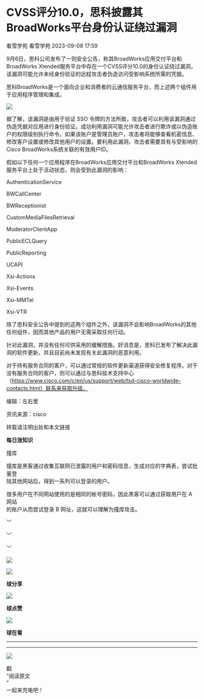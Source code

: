 #  CVSS评分10.0，思科披露其BroadWorks平台身份认证绕过漏洞   
看雪学苑  看雪学苑   2023-09-08 17:59  
  
9月6日，思科公司发布了一则安全公告，称其BroadWorks应用交付平台和BroadWorks Xtended服务平台中存在一个CVSS评分10.0的身份认证绕过漏洞，该漏洞可能允许未经身份验证的远程攻击者伪造访问受影响系统所需的凭据。  
  
  
思科BroadWorks是一个面向企业和消费者的云通信服务平台，而上述两个组件用于应用程序管理和集成。  
  
  
![](https://mmbiz.qpic.cn/sz_mmbiz_png/1UG7KPNHN8HGXDXO9Pd5Kv9AKjNq2N6afhU7K6d3eibqjPSow9y4M6GicBa9aIDeFO1FiaUmEibIFtKiaYnQ8Wv8jKw/640?wx_fmt=png "")  
  
  
据了解，该漏洞是由用于验证 SSO 令牌的方法所致，攻击者可以利用该漏洞通过伪造凭据对应用进行身份验证。成功利用漏洞可能允许攻击者进行欺诈或以伪造账户的权限级别执行命令。如果该账户是管理员账户，攻击者将能够查看机密信息、修改客户设置或修改其他用户的设置。要利用此漏洞，攻击者需要具有与受影响的Cisco BroadWorks系统关联的有效用户ID。  
  
  
假如以下任何一个应用程序在BroadWorks应用交付平台和BroadWorks Xtended服务平台上处于活动状态，则会受到此漏洞的影响：  
  
AuthenticationService  
  
BWCallCenter  
  
BWReceptionist  
  
CustomMediaFilesRetrieval  
  
ModeratorClientApp  
  
PublicECLQuery  
  
PublicReporting  
  
UCAPI  
  
Xsi-Actions  
  
Xsi-Events  
  
Xsi-MMTel  
  
Xsi-VTR  
  
  
除了思科安全公告中提到的这两个组件之外，该漏洞不会影响BroadWorks的其他任何组件，因而其他产品的用户无需采取任何行动。  
  
  
针对此漏洞，并没有任何可供采用的缓解措施。好消息是，思科已发布了解决此漏洞的软件更新，并且目前尚未发现有关此漏洞的恶意利用。  
  
  
对于持有服务合同的客户，可以通过常规的软件更新渠道获得安全修复程序。对于没有服务合同的客户，则可以通过与思科技术支持中心（https://www.cisco.com/c/en/us/support/web/tsd-cisco-worldwide-contacts.html）联系来获取升级。  
  
  
  
编辑：左右里  
  
资讯来源：cisco  
  
转载请注明出处和本文链接  
  
  
**每日涨知识**  
  
撞库         
  
撞库是黑客通过收集互联网已泄露的用户和密码信息，生成对应的字典表，尝试批量登  
陆其他网站后，得到一系列可以登录的用户。  
  
很多用户在不同网站使用的是相同的帐号密码，因此黑客可以通过获取用户在 A 网站  
的账户从而尝试登录 B 网址，这就可以理解为撞库攻击。  
  
  
﹀  
  
﹀  
  
﹀  
  
  
![](https://mmbiz.qpic.cn/mmbiz_jpg/Uia4617poZXP96fGaMPXib13V1bJ52yHq9ycD9Zv3WhiaRb2rKV6wghrNa4VyFR2wibBVNfZt3M5IuUiauQGHvxhQrA/640?wx_fmt=jpeg "")  
  
![](https://mmbiz.qpic.cn/sz_mmbiz_gif/1UG7KPNHN8E9S6vNnUMRCOictT4PicNGMgHmsIkOvEno4oPVWrhwQCWNRTquZGs2ZLYic8IJTJBjxhWVoCa47V9Rw/640?wx_fmt=gif "")  
  
**球分享**  
  
![](https://mmbiz.qpic.cn/sz_mmbiz_gif/1UG7KPNHN8E9S6vNnUMRCOictT4PicNGMgHmsIkOvEno4oPVWrhwQCWNRTquZGs2ZLYic8IJTJBjxhWVoCa47V9Rw/640?wx_fmt=gif "")  
  
**球点赞**  
  
![](https://mmbiz.qpic.cn/sz_mmbiz_gif/1UG7KPNHN8E9S6vNnUMRCOictT4PicNGMgHmsIkOvEno4oPVWrhwQCWNRTquZGs2ZLYic8IJTJBjxhWVoCa47V9Rw/640?wx_fmt=gif "")  
  
**球在看**  
  
****  
****  
  
![](https://mmbiz.qpic.cn/mmbiz_gif/1UG7KPNHN8FxuBNT7e2ZEfQZgBuH2GkFjvK4tzErD5Q56kwaEL0N099icLfx1ZvVvqzcRG3oMtIXqUz5T9HYKicA/640?wx_fmt=gif "")  
  
戳  
“阅读原文  
”  
一起来充电吧！  
  
